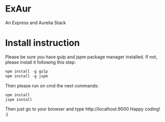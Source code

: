 # ExAur
An Express and Aurelia Stack
# Install instruction
Please be sure you have gulp and jspm package manager installed. If not, please install it following this step:
```javascript
npm install -g gulp
npm install -g jspm
```
Then please run on cmd the next commands:
```cmd
npm install
jspm install
```

Then just go to your browser and type http://localhost:9000
Happy coding! :)